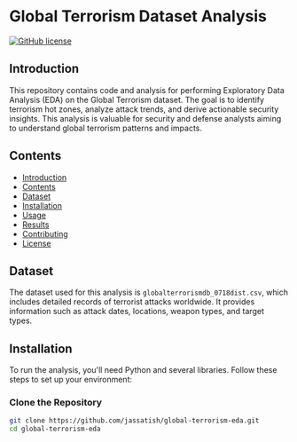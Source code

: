 # Global Terrorism Dataset Analysis

[![GitHub license](https://img.shields.io/github/license/jassatish/global-terrorism-eda)](https://github.com/jassatish/global-terrorism-eda/blob/main/LICENSE)

## Introduction

This repository contains code and analysis for performing Exploratory Data Analysis (EDA) on the Global Terrorism dataset. The goal is to identify terrorism hot zones, analyze attack trends, and derive actionable security insights. This analysis is valuable for security and defense analysts aiming to understand global terrorism patterns and impacts.

## Contents

- [Introduction](#introduction)
- [Contents](#contents)
- [Dataset](#dataset)
- [Installation](#installation)
- [Usage](#usage)
- [Results](#results)
- [Contributing](#contributing)
- [License](#license)

## Dataset

The dataset used for this analysis is `globalterrorismdb_0718dist.csv`, which includes detailed records of terrorist attacks worldwide. It provides information such as attack dates, locations, weapon types, and target types.

## Installation

To run the analysis, you'll need Python and several libraries. Follow these steps to set up your environment:

### Clone the Repository

```bash
git clone https://github.com/jassatish/global-terrorism-eda.git
cd global-terrorism-eda

